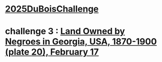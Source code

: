 # [2025DuBoisChallenge](https://github.com/ajstarks/dubois-data-portraits/tree/master/challenge/2025)

# challenge 3 : [Land Owned by Negroes in Georgia, USA, 1870-1900 (plate 20), February 17](https://github.com/ajstarks/dubois-data-portraits/tree/master/challenge/2025/challenge03)


